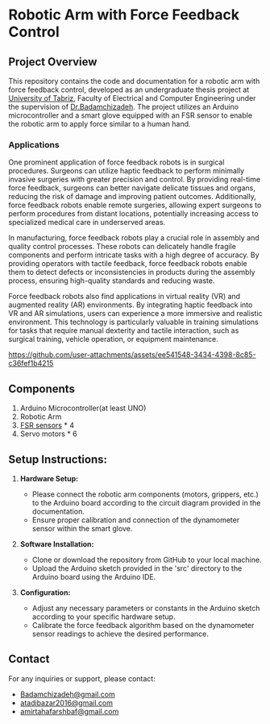 # Robotic Arm with Force Feedback Control



## Project Overview

This repository contains the code and documentation for a robotic arm with force feedback control, developed as an undergraduate thesis project at [University of Tabriz](https://tabrizu.ac.ir/en), Faculty of Electrical and Computer Engineering under the supervision of [Dr.Badamchizadeh](https://scholar.google.com/citations?user=edtNtXAAAAAJ&hl=en). The project utilizes an Arduino microcontroller and a smart glove equipped with an FSR sensor to enable the robotic arm to apply force similar to a human hand.
### Applications 

 One prominent application of force feedback robots is in surgical procedures. Surgeons can utilize haptic feedback to perform minimally invasive surgeries with greater precision and control. By providing real-time force feedback, surgeons can better navigate delicate tissues and organs, reducing the risk of damage and improving patient outcomes. Additionally, force feedback robots enable remote surgeries, allowing expert surgeons to perform procedures from distant locations, potentially increasing access to specialized medical care in underserved areas.

In manufacturing, force feedback robots play a crucial role in assembly and quality control processes. These robots can delicately handle fragile components and perform intricate tasks with a high degree of accuracy. By providing operators with tactile feedback, force feedback robots enable them to detect defects or inconsistencies in products during the assembly process, ensuring high-quality standards and reducing waste.

Force feedback robots also find applications in virtual reality (VR) and augmented reality (AR) environments. By integrating haptic feedback into VR and AR simulations, users can experience a more immersive and realistic environment. This technology is particularly valuable in training simulations for tasks that require manual dexterity and tactile interaction, such as surgical training, vehicle operation, or equipment maintenance.


https://github.com/user-attachments/assets/ee541548-3434-4398-8c85-c36fef1b4215



## Components

1. Arduino Microcontroller(at least UNO)
2. Robotic Arm
3. [FSR sensors](https://www.amazon.com/Flexible-Resistors-Pressure-Compatible-microbit/dp/B08P8ZJ6KM/ref=sr_1_1?crid=1KHRGL5X0TVUJ&dib=eyJ2IjoiMSJ9.6ybxotGsCsxp8FxyL5e5-40k5xDhuIzEDWVSpX-RSSDTAhnEXbHKPzovYV4UPcNU.T0v7rWu6mG02m5Ld_45DwqRqr3NR29PGl4i74sZyq6I&dib_tag=se&keywords=fsr+sensor&qid=1725211210&sprefix=fsr+s%2Caps%2C293&sr=8-1) * 4 
4. Servo motors * 6



## Setup Instructions:

1. **Hardware Setup:**
   - Please connect the robotic arm components (motors, grippers, etc.) to the Arduino board according to the circuit diagram provided in the documentation.
   - Ensure proper calibration and connection of the dynamometer sensor within the smart glove.

2. **Software Installation:**
   - Clone or download the repository from GitHub to your local machine.
   - Upload the Arduino sketch provided in the 'src' directory to the Arduino board using the Arduino IDE.

3. **Configuration:**
   - Adjust any necessary parameters or constants in the Arduino sketch according to your specific hardware setup.
   - Calibrate the force feedback algorithm based on the dynamometer sensor readings to achieve the desired performance.




## Contact

For any inquiries or support, please contact:
- [Badamchizadeh@gmail.com](https://Badamchizadeh@gmail.com)
- [atadibazar2016@gmail.com](https://atadibazar2016@gmail.com)
- [amirtahafarshbaf@gmail.com](https://amirtahafarshbaf@gmail.com)



